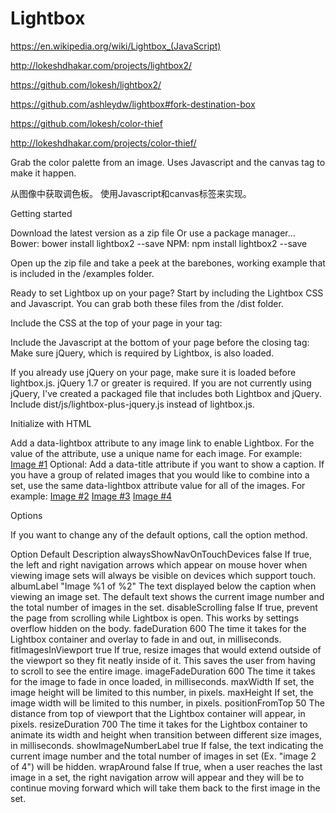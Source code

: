 # Lightbox




https://en.wikipedia.org/wiki/Lightbox_(JavaScript)


http://lokeshdhakar.com/projects/lightbox2/

https://github.com/lokesh/lightbox2/


https://github.com/ashleydw/lightbox#fork-destination-box



https://github.com/lokesh/color-thief

http://lokeshdhakar.com/projects/color-thief/


Grab the color palette from an image. Uses Javascript and the canvas tag to make it happen.

从图像中获取调色板。 使用Javascript和canvas标签来实现。











Getting started

Download the latest version as a zip file
Or use a package manager...
Bower: bower install lightbox2 --save
NPM: npm install lightbox2 --save

Open up the zip file and take a peek at the barebones, working example that is included in the /examples folder.

Ready to set Lightbox up on your page? Start by including the Lightbox CSS and Javascript. You can grab both these files from the /dist folder.

Include the CSS at the top of your page in your <head> tag:
<link href="path/to/lightbox.css" rel="stylesheet">
Include the Javascript at the bottom of your page before the closing </body> tag:
<script src="path/to/lightbox.js"></script>
Make sure jQuery, which is required by Lightbox, is also loaded.

If you already use jQuery on your page, make sure it is loaded before lightbox.js. jQuery 1.7 or greater is required.
If you are not currently using jQuery, I've created a packaged file that includes both Lightbox and jQuery. Include dist/js/lightbox-plus-jquery.js instead of lightbox.js.




Initialize with HTML

Add a data-lightbox attribute to any image link to enable Lightbox. For the value of the attribute, use a unique name for each image. For example:
<a href="images/image-1.jpg" data-lightbox="image-1" data-title="My caption">Image #1</a>
Optional: Add a data-title attribute if you want to show a caption.
If you have a group of related images that you would like to combine into a set, use the same data-lightbox attribute value for all of the images. For example:
<a href="images/image-2.jpg" data-lightbox="roadtrip">Image #2</a>
<a href="images/image-3.jpg" data-lightbox="roadtrip">Image #3</a>
<a href="images/image-4.jpg" data-lightbox="roadtrip">Image #4</a>



Options

If you want to change any of the default options, call the option method.

<script>
    lightbox.option({
      'resizeDuration': 200,
      'wrapAround': true
    })
</script>
Option  Default Description
alwaysShowNavOnTouchDevices false   If true, the left and right navigation arrows which appear on mouse hover when viewing image sets will always be visible on devices which support touch.
albumLabel  "Image %1 of %2"    The text displayed below the caption when viewing an image set. The default text shows the current image number and the total number of images in the set.
disableScrolling    false   If true, prevent the page from scrolling while Lightbox is open. This works by settings overflow hidden on the body.
fadeDuration    600 The time it takes for the Lightbox container and overlay to fade in and out, in milliseconds.
fitImagesInViewport true    If true, resize images that would extend outside of the viewport so they fit neatly inside of it. This saves the user from having to scroll to see the entire image.
imageFadeDuration   600 The time it takes for the image to fade in once loaded, in milliseconds.
maxWidth        If set, the image height will be limited to this number, in pixels.
maxHeight       If set, the image width will be limited to this number, in pixels.
positionFromTop 50  The distance from top of viewport that the Lightbox container will appear, in pixels.
resizeDuration  700 The time it takes for the Lightbox container to animate its width and height when transition between different size images, in milliseconds.
showImageNumberLabel    true    If false, the text indicating the current image number and the total number of images in set (Ex. "image 2 of 4") will be hidden.
wrapAround  false   If true, when a user reaches the last image in a set, the right navigation arrow will appear and they will be to continue moving forward which will take them back to the first image in the set.

